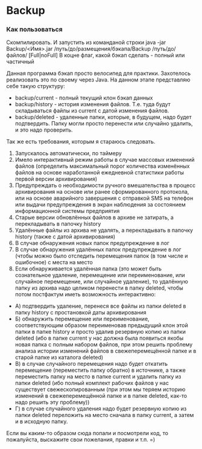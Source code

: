 # Backup
### Как пользоваться
Скомпилировать.
И запустить из команданой строки java -jar Backup/<Имя>.jar /путь/до/размещения/бэкапа/Backup /путь/до/файлов/ [Full|noFull]
В коцне флаг, какой бэкап сделать - полный или частичный

Данная программа бэкап просто велосипед для практики. Захотелось реализовать это по своему через Java.
На данном этапе представляю себе такую структуру:
* backup/current - полный текущий клон бэкап данных
* backup/history - история изменения файлов. Т.е. туда будут складываться файлы из current с датой изменения файлов.
* backup/deleted - удаленные папки, которые, в будущем, надо будет подтвердить. Папку могли просто перенести или случайно удалить, и это надо проверить.

Так же есть требования, которым я стараюсь следовать.

1. Запускалось автоматически, по таймеру
2. Имело интерактивный режим работы в случае массовых изменений файлов (определить максимальный порог количества изменённых файлов на основе наработанной ежедневной статистики работы первой версии архивирования)
3. Предупреждать о необходимости ручного вмешательства в процесс архивирования на основе или ранее сформированного протокола, или на основе аварийного завершения с отправкой SMS на телефон или выдачи предупреждения в экран наблюдения за состоянием информационной системы предприятия
4. Старые версии обновлённых файлов в архиве не затирать, а перекладывать в папочку history
5. Удалённые файлы из архива не удалять, а перекладывать в папочку history (также с датой архивирования)
6. В случае обнаружения новых папок предупреждение в лог
7. В случае обнаружения удалённых папок предупреждение в лог (чтобы можно было отследить перемещения папок (в том числе и ошибочное) с места на место
8. Если обнаруживается удалённая папка (это может быть сознательное удаление, перемещение или переименование, или случайное перемещение, или случайное удаление), то удалённую папку из архива надо целиком перенести в папку deleted, чтобы потом постфактум иметь возможность интерактивно:

* А) подтвердить удаление, перенеся все файлы из папки deleted в папку history с простановкой даты архивирования
* Б) обнаружить перемещение или переименование, соответствующим образом переименовав предыдущий клон этой папки в папке history и просто удалив резервную копию из папки deleted (ибо в папке current у нас должна была появиться якобы новая папка с полным набором файлов, при этом решить проблему анализа истории изменений файлов в свежеперемещённой папке и в старой папке из каталога deleted)
* В) в случае случайного перемещения надо будет откатить перемещение (переместить папку обратно) в источнике, а также переместить папку на место в папке current и удалить папку из папки deleted (ибо полный комплект рабочих файлов у нас существует свежескопированным (при этом мы теряем историю изменений в свежеперемещённой папке и в папке deleted, как-то надо решить эту проблему))
* Г) в случае случайного удаления надо будет резервную копию из папки deleted переложить на место сначала в папку current, а затем и в исходную папку.

Если вы каким-то образом сюда попали и посмотрели код, то пожалуйста, выскажите свои пожелания, правки и т.п. =)
